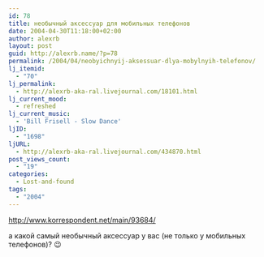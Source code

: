 ```yaml
---
id: 78
title: необычный аксессуар для мобильных телефонов
date: 2004-04-30T11:18:00+02:00
author: alexrb
layout: post
guid: http://alexrb.name/?p=78
permalink: /2004/04/neobyichnyij-aksessuar-dlya-mobylnyih-telefonov/
lj_itemid:
  - "70"
lj_permalink:
  - http://alexrb-aka-ral.livejournal.com/18101.html
lj_current_mood:
  - refreshed
lj_current_music:
  - 'Bill Frisell - Slow Dance'
ljID:
  - "1698"
ljURL:
  - http://alexrb-aka-ral.livejournal.com/434870.html
post_views_count:
  - "19"
categories:
  - Lost-and-found
tags:
  - "2004"
---
```

http://www.korrespondent.net/main/93684/

а какой самый необычный аксессуар у вас (не только у мобильных телефонов)? 😉